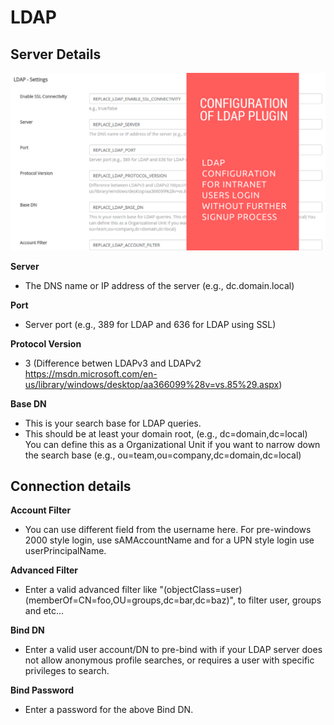 # LDAP

## Server Details

[![How to configure ldap plugin](ldap_plugin_configuration.png)](https://www.youtube.com/watch?v=xoTIkII8vtc)

**Server**

* The DNS name or IP address of the server (e.g., dc.domain.local)

**Port**

* Server port (e.g., 389 for LDAP and 636 for LDAP using SSL)

**Protocol Version**

* 3 (Difference betwen LDAPv3 and LDAPv2 https://msdn.microsoft.com/en-us/library/windows/desktop/aa366099%28v=vs.85%29.aspx)

**Base DN**
* This is your search base for LDAP queries. 
* This should be at least your domain root, (e.g., dc=domain,dc=local) You can define this as a Organizational Unit if you want to narrow down the search base (e.g., ou=team,ou=company,dc=domain,dc=local)

## Connection details


**Account Filter**

* You can use different field from the username here. For pre-windows 2000 style login, use sAMAccountName and for a UPN style login use userPrincipalName.

**Advanced Filter**

* Enter a valid advanced filter like "(objectClass=user)(memberOf=CN=foo,OU=groups,dc=bar,dc=baz)", to filter user, groups and etc...

**Bind DN**

* Enter a valid user account/DN to pre-bind with if your LDAP server does not allow anonymous profile searches, or requires a user with specific privileges to search.

**Bind Password**   
* Enter a password for the above Bind DN.